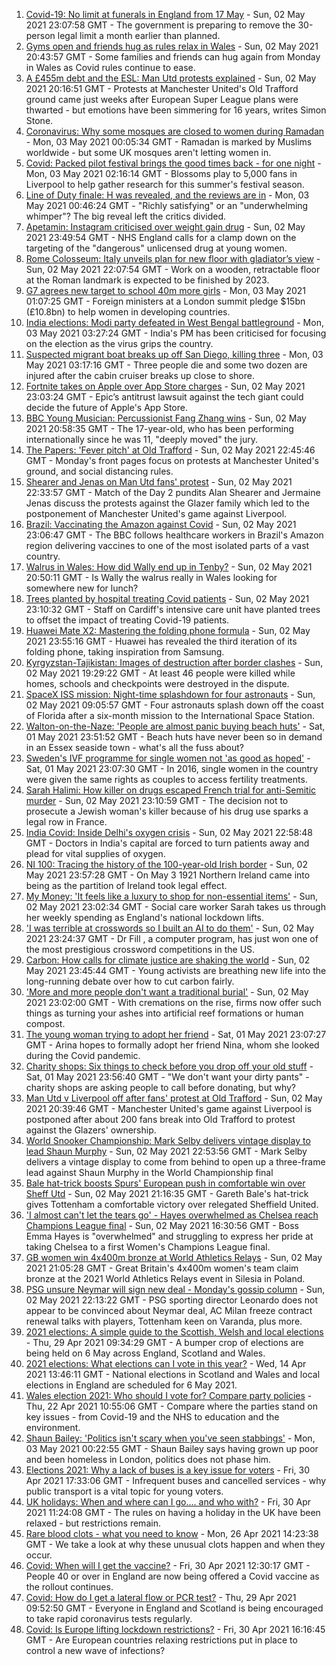 1. [Covid-19: No limit at funerals in England from 17 May](https://www.bbc.co.uk/news/uk-56966731) - Sun, 02 May 2021 23:07:58 GMT - The government is preparing to remove the 30-person legal limit a month earlier than planned.
2. [Gyms open and friends hug as rules relax in Wales](https://www.bbc.co.uk/news/uk-wales-56929301) - Sun, 02 May 2021 20:43:57 GMT - Some families and friends can hug again from Monday in Wales as Covid rules continue to ease.
3. [A £455m debt and the ESL: Man Utd protests explained](https://www.bbc.co.uk/sport/football/56966096) - Sun, 02 May 2021 20:16:51 GMT - Protests at Manchester United's Old Trafford ground came just weeks after European Super League plans were thwarted - but emotions have been simmering for 16 years, writes Simon Stone.
4. [Coronavirus: Why some mosques are closed to women during Ramadan](https://www.bbc.co.uk/news/uk-56937289) - Mon, 03 May 2021 00:05:34 GMT - Ramadan is marked by Muslims worldwide - but some UK mosques aren't letting women in.
5. [Covid: Packed pilot festival brings the good times back - for one night](https://www.bbc.co.uk/news/entertainment-arts-56962231) - Mon, 03 May 2021 02:16:14 GMT - Blossoms play to 5,000 fans in Liverpool to help gather research for this summer's festival season.
6. [Line of Duty finale: H was revealed, and the reviews are in](https://www.bbc.co.uk/news/entertainment-arts-56945425) - Mon, 03 May 2021 00:46:24 GMT - "Richly satisfying" or an "underwhelming whimper"? The big reveal left the critics divided.
7. [Apetamin: Instagram criticised over weight gain drug](https://www.bbc.co.uk/news/health-56930654) - Sun, 02 May 2021 23:49:54 GMT - NHS England calls for a clamp down on the targeting of the "dangerous" unlicensed drug at young women.
8. [Rome Colosseum: Italy unveils plan for new floor with gladiator’s view](https://www.bbc.co.uk/news/world-europe-56966365) - Sun, 02 May 2021 22:07:54 GMT - Work on a wooden, retractable floor at the Roman landmark is expected to be finished by 2023.
9. [G7 agrees new target to school 40m more girls](https://www.bbc.co.uk/news/uk-56965963) - Mon, 03 May 2021 01:07:25 GMT - Foreign ministers at a London summit pledge $15bn (£10.8bn) to help women in developing countries.
10. [India elections: Modi party defeated in West Bengal battleground](https://www.bbc.co.uk/news/world-asia-india-56964703) - Mon, 03 May 2021 03:27:24 GMT - India's PM has been criticised for focusing on the election as the virus grips the country.
11. [Suspected migrant boat breaks up off San Diego, killing three](https://www.bbc.co.uk/news/world-us-canada-56967210) - Mon, 03 May 2021 03:17:16 GMT - Three people die and some two dozen are injured after the cabin cruiser breaks up close to shore.
12. [Fortnite takes on Apple over App Store charges](https://www.bbc.co.uk/news/technology-56959938) - Sun, 02 May 2021 23:03:24 GMT - Epic’s antitrust lawsuit against the tech giant could decide the future of Apple's App Store.
13. [BBC Young Musician: Percussionist Fang Zhang wins](https://www.bbc.co.uk/news/entertainment-arts-56965752) - Sun, 02 May 2021 20:58:35 GMT - The 17-year-old, who has been performing internationally since he was 11, "deeply moved" the jury.
14. [The Papers: 'Fever pitch' at Old Trafford](https://www.bbc.co.uk/news/blogs-the-papers-56967159) - Sun, 02 May 2021 22:45:46 GMT - Monday's front pages focus on protests at Manchester United's ground, and social distancing rules.
15. [Shearer and Jenas on Man Utd fans' protest](https://www.bbc.co.uk/sport/av/football/56967078) - Sun, 02 May 2021 22:33:57 GMT - Match of the Day 2 pundits Alan Shearer and Jermaine Jenas discuss the protests against the Glazer family which led to the postponement of Manchester United's game against Liverpool.
16. [Brazil: Vaccinating the Amazon against Covid](https://www.bbc.co.uk/news/world-latin-america-56949409) - Sun, 02 May 2021 23:06:47 GMT - The BBC follows healthcare workers in Brazil's Amazon region delivering vaccines to one of the most isolated parts of a vast country.
17. [Walrus in Wales: How did Wally end up in Tenby?](https://www.bbc.co.uk/news/uk-wales-56943032) - Sun, 02 May 2021 20:50:11 GMT - Is Wally the walrus really in Wales looking for somewhere new for lunch?
18. [Trees planted by hospital treating Covid patients](https://www.bbc.co.uk/news/science-environment-56944931) - Sun, 02 May 2021 23:10:32 GMT - Staff on Cardiff's intensive care unit have planted trees to offset the impact of treating Covid-19 patients.
19. [Huawei Mate X2: Mastering the folding phone formula](https://www.bbc.co.uk/news/technology-56945791) - Sun, 02 May 2021 23:55:16 GMT - Huawei has revealed the third iteration of its folding phone, taking inspiration from Samsung.
20. [Kyrgyzstan-Tajikistan: Images of destruction after border clashes](https://www.bbc.co.uk/news/world-asia-56963998) - Sun, 02 May 2021 19:29:22 GMT - At least 46 people were killed while homes, schools and checkpoints were destroyed in the dispute.
21. [SpaceX ISS mission: Night-time splashdown for four astronauts](https://www.bbc.co.uk/news/world-56962932) - Sun, 02 May 2021 09:05:57 GMT - Four astronauts splash down off the coast of Florida after a six-month mission to the International Space Station.
22. [Walton-on-the-Naze: 'People are almost panic buying beach huts'](https://www.bbc.co.uk/news/uk-england-essex-56901720) - Sat, 01 May 2021 23:51:52 GMT - Beach huts have never been so in demand in an Essex seaside town - what's all the fuss about?
23. [Sweden's IVF programme for single women not 'as good as hoped'](https://www.bbc.co.uk/news/world-europe-56859427) - Sat, 01 May 2021 23:07:30 GMT - In 2016, single women in the country were given the same rights as couples to access fertility treatments.
24. [Sarah Halimi: How killer on drugs escaped French trial for anti-Semitic murder](https://www.bbc.co.uk/news/world-europe-56929040) - Sun, 02 May 2021 23:10:59 GMT - The decision not to prosecute a Jewish woman's killer because of his drug use sparks a legal row in France.
25. [India Covid: Inside Delhi's oxygen crisis](https://www.bbc.co.uk/news/world-asia-india-56940595) - Sun, 02 May 2021 22:58:48 GMT - Doctors in India's capital are forced to turn patients away and plead for vital supplies of oxygen.
26. [NI 100: Tracing the history of the 100-year-old Irish border](https://www.bbc.co.uk/news/uk-northern-ireland-56806404) - Sun, 02 May 2021 23:57:28 GMT - On May 3 1921 Northern Ireland came into being as the partition of Ireland took legal effect.
27. [My Money: 'It feels like a luxury to shop for non-essential items'](https://www.bbc.co.uk/news/business-56929552) - Sun, 02 May 2021 23:02:34 GMT - Social care worker Sarah takes us through her weekly spending as England's national lockdown lifts.
28. ['I was terrible at crosswords so I built an AI to do them'](https://www.bbc.co.uk/news/technology-56934716) - Sun, 02 May 2021 23:24:37 GMT - Dr Fill , a computer program, has just won one of the most prestigious crossword competitions in the US.
29. [Carbon: How calls for climate justice are shaking the world](https://www.bbc.co.uk/news/science-environment-56941979) - Sun, 02 May 2021 23:45:44 GMT - Young activists are breathing new life into the long-running debate over how to cut carbon fairly.
30. ['More and more people don't want a traditional burial'](https://www.bbc.co.uk/news/business-56926819) - Sun, 02 May 2021 23:02:00 GMT - With cremations on the rise, firms now offer such things as turning your ashes into artificial reef formations or human compost.
31. [The young woman trying to adopt her friend](https://www.bbc.co.uk/news/world-europe-56919234) - Sat, 01 May 2021 23:07:27 GMT - Arina hopes to formally adopt her friend Nina, whom she looked during the Covid pandemic.
32. [Charity shops: Six things to check before you drop off your old stuff](https://www.bbc.co.uk/news/uk-56842698) - Sat, 01 May 2021 23:56:40 GMT - "We don't want your dirty pants" - charity shops are asking people to call before donating, but why?
33. [Man Utd v Liverpool off after fans' protest at Old Trafford](https://www.bbc.co.uk/sport/football/56960091) - Sun, 02 May 2021 20:39:46 GMT - Manchester United's game against Liverpool is postponed after about 200 fans break into Old Trafford to protest against the Glazers' ownership.
34. [World Snooker Championship: Mark Selby delivers vintage display to lead Shaun Murphy](https://www.bbc.co.uk/sport/snooker/56964742) - Sun, 02 May 2021 22:53:56 GMT - Mark Selby delivers a vintage display to come from behind to open up a three-frame lead against Shaun Murphy in the World Championship final
35. [Bale hat-trick boosts Spurs' European push in comfortable win over Sheff Utd](https://www.bbc.co.uk/sport/football/56876295) - Sun, 02 May 2021 21:16:35 GMT - Gareth Bale's hat-trick gives Tottenham a comfortable victory over relegated Sheffield United.
36. ['I almost can't let the tears go' - Hayes overwhelmed as Chelsea reach Champions League final](https://www.bbc.co.uk/sport/football/56965320) - Sun, 02 May 2021 16:30:56 GMT - Boss Emma Hayes is "overwhelmed" and struggling to express her pride at taking Chelsea to a first Women's Champions League final.
37. [GB women win 4x400m bronze at World Athletics Relays](https://www.bbc.co.uk/sport/athletics/56967133) - Sun, 02 May 2021 21:05:28 GMT - Great Britain's 4x400m women's team claim bronze at the 2021 World Athletics Relays event in Silesia in Poland.
38. [PSG unsure Neymar will sign new deal - Monday's gossip column](https://www.bbc.co.uk/sport/56959967) - Sun, 02 May 2021 22:13:22 GMT - PSG sporting director Leonardo does not appear to be convinced about Neymar deal, AC Milan freeze contract renewal talks with players, Tottenham keen on Varanda, plus more.
39. [2021 elections: A simple guide to the Scottish, Welsh and local elections](https://www.bbc.co.uk/news/uk-politics-56286643) - Thu, 29 Apr 2021 09:34:29 GMT - A bumper crop of elections are being held on 6 May across England, Scotland and Wales.
40. [2021 elections: What elections can I vote in this year?](https://www.bbc.co.uk/news/56129210) - Wed, 14 Apr 2021 13:46:11 GMT - National elections in Scotland and Wales and local elections in England are scheduled for 6 May 2021.
41. [Wales election 2021: Who should I vote for? Compare party policies](https://www.bbc.co.uk/news/uk-wales-politics-56499726) - Thu, 22 Apr 2021 10:55:06 GMT - Compare where the parties stand on key issues - from Covid-19 and the NHS to education and the environment.
42. [Shaun Bailey: 'Politics isn't scary when you've seen stabbings'](https://www.bbc.co.uk/news/uk-england-london-56913497) - Mon, 03 May 2021 00:22:55 GMT - Shaun Bailey says having grown up poor and been homeless in London, politics does not phase him.
43. [Elections 2021: Why a lack of buses is a key issue for voters](https://www.bbc.co.uk/news/uk-england-56827739) - Fri, 30 Apr 2021 17:33:06 GMT - Infrequent buses and cancelled services - why public transport is a vital topic for young voters.
44. [UK holidays: When and where can I go.... and who with?](https://www.bbc.co.uk/news/explainers-52646738) - Fri, 30 Apr 2021 11:24:08 GMT - The rules on having a holiday in the UK have been relaxed - but restrictions remain.
45. [Rare blood clots - what you need to know](https://www.bbc.co.uk/news/health-56674796) - Mon, 26 Apr 2021 14:23:38 GMT - We take a look at why these unusual clots happen and when they occur.
46. [Covid: When will I get the vaccine?](https://www.bbc.co.uk/news/health-55045639) - Fri, 30 Apr 2021 12:30:17 GMT - People 40 or over in England are now being offered a Covid vaccine as the rollout continues.
47. [Covid: How do I get a lateral flow or PCR test?](https://www.bbc.co.uk/news/health-51943612) - Thu, 29 Apr 2021 09:52:50 GMT - Everyone in England and Scotland is being encouraged to take rapid coronavirus tests regularly.
48. [Covid: Is Europe lifting lockdown restrictions?](https://www.bbc.co.uk/news/explainers-53640249) - Fri, 30 Apr 2021 16:16:45 GMT - Are European countries relaxing restrictions put in place to control a new wave of infections?
